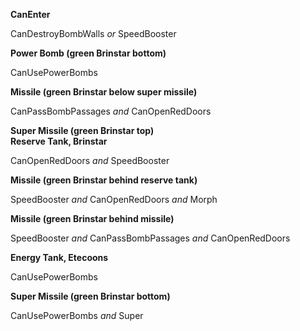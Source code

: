 ﻿**CanEnter**

CanDestroyBombWalls *or* SpeedBooster

**Power Bomb (green Brinstar bottom)**

CanUsePowerBombs

**Missile (green Brinstar below super missile)**

CanPassBombPassages *and* CanOpenRedDoors

**Super Missile (green Brinstar top)**  
**Reserve Tank, Brinstar**

CanOpenRedDoors *and* SpeedBooster

**Missile (green Brinstar behind reserve tank)**

SpeedBooster *and* CanOpenRedDoors *and* Morph

**Missile (green Brinstar behind missile)**

SpeedBooster *and* CanPassBombPassages *and* CanOpenRedDoors

**Energy Tank, Etecoons**

CanUsePowerBombs

**Super Missile (green Brinstar bottom)**

CanUsePowerBombs *and* Super
